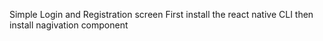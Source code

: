 Simple Login and Registration screen 
First install the react native CLI then install nagivation component 

